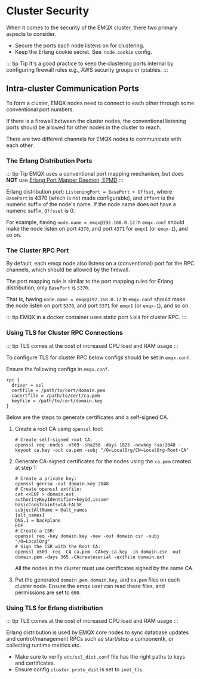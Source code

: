 # Cluster Security

When it comes to the security of the EMQX cluster, there two primary
aspects to consider.

* Secure the ports each node listens on for clustering.
* Keep the Erlang cookie secret. See` node.cookie` config.

::: tip Tip
It's a good practice to keep the clustering ports internal by configuring
firewall rules e.g., AWS security groups or iptables.
:::

## Intra-cluster Communication Ports

To form a cluster, EMQX nodes need to connect to each other through some conventional port numbers.

If there is a firewall between the cluster nodes, the conventional listening ports should be allowed for other nodes in the cluster to reach.

There are two different channels for EMQX nodes to communicate with each other.

### The Erlang Distribution Ports

::: tip Tip
EMQX uses a conventional port mapping mechanism, but does **NOT** use [Erlang Port Mapper Daemon, EPMD](https://www.erlang.org/doc/man/epmd.html)
:::

Erlang distribution port: `ListeningPort = BasePort + Offset`, where `BasePort` is 4370 (which is not made configurable), and `Offset` is the numeric suffix of the node's name. If the node name does not have a numeric suffix, `Offsset` is 0.

For example, having `node.name = emqx@192.168.0.12` in `emqx.conf` should make the node listen on port `4370`, and port  `4371` for `emqx1` (or `emqx-1`), and so on.

### The Cluster RPC Port

By default, each emqx node also listens on a (conventional) port for the RPC channels, which should be allowed by the firewall.

The port mapping rule is similar to the port mapping rules for Erlang distribution, only `BasePort` is `5370`.

That is, having `node.name = emqx@192.168.0.12` in `emqx.conf` should make the node listen on port `5370`, and port `5371` for `emqx1` (or `emqx-1`), and so on.

::: tip
EMQX in a docker container uses static port `5369` for cluster RPC.
:::

### Using TLS for Cluster RPC Connections

::: tip
TLS comes at the cost of increased CPU load and RAM usage
:::

To configure TLS for cluster RPC below configs should be set in `emqx.conf`.

Ensure the following configs in `emqx.conf`.

```
rpc {
  driver = ssl
  certfile = /path/to/cert/domain.pem
  cacertfile = /path/to/cert/ca.pem
  keyfile = /path/to/cert/domain.key
}
```

Below are the steps to generate certificates and a self-signed CA.

1. Create a root CA using `openssl` tool:

   ```
   # Create self-signed root CA:
   openssl req -nodes -x509 -sha256 -days 1825 -newkey rsa:2048 -keyout ca.key -out ca.pem -subj "/O=LocalOrg/CN=LocalOrg-Root-CA"
   ```

2. Generate CA-signed certificates for the nodes using the `ca.pem` created at step 1:

   ```
   # Create a private key:
   openssl genrsa -out domain.key 2048
   # Create openssl extfile:
   cat <<EOF > domain.ext
   authorityKeyIdentifier=keyid,issuer
   basicConstraints=CA:FALSE
   subjectAltName = @alt_names
   [alt_names]
   DNS.1 = backplane
   EOF
   # Create a CSR:
   openssl req -key domain.key -new -out domain.csr -subj "/O=LocalOrg"
   # Sign the CSR with the Root CA:
   openssl x509 -req -CA ca.pem -CAkey ca.key -in domain.csr -out domain.pem -days 365 -CAcreateserial -extfile domain.ext
   ```
   All the nodes in the cluster must use certificates signed by the same CA.

3. Put the generated `domain.pem`, `domain.key`, and `ca.pem` files on each cluster node.
   Ensure the emqx user can read these files, and permissions are set to `600`.

### Using TLS for Erlang distribution

::: tip
TLS comes at the cost of increased CPU load and RAM usage
:::

Erlang distribution is used by EMQX core nodes to sync database updates
and control/management RPCs such as start/stop a componentk, or collecting runtime metrics etc.

* Make sure to verify `etc/ssl_dist.conf` file has the right paths to keys and certificates.
* Ensure config `cluster.proto_dist` is set to `inet_tls`.
